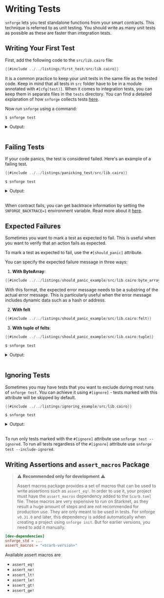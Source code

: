 # Writing Tests

`snforge` lets you test standalone functions from your smart contracts. This technique is referred to as unit testing. You
should write as many unit tests as possible as these are faster than integration tests.

## Writing Your First Test

First, add the following code to the `src/lib.cairo` file:

```rust
{{#include ../../listings/first_test/src/lib.cairo}}
```

It is a common practice to keep your unit tests in the same file as the tested code.
Keep in mind that all tests in `src` folder have to be in a module annotated with `#[cfg(test)]`.
When it comes to integration tests, you can keep them in separate files in the `tests` directory.
You can find a detailed explanation of how `snforge` collects tests [here](test-collection.md).

Now run `snforge` using a command:

```shell
$ snforge test
```

<details>
<summary>Output:</summary>

```shell
Collected 1 test(s) from first_test package
Running 1 test(s) from src/
[PASS] first_test::tests::test_sum (l1_gas: ~0, l1_data_gas: ~0, l2_gas: ~40000)
Tests: 1 passed, 0 failed, 0 ignored, 0 filtered out
```
</details>
<br>

## Failing Tests

If your code panics, the test is considered failed. Here's an example of a failing test.

```rust
{{#include ../../listings/panicking_test/src/lib.cairo}}
```

```shell
$ snforge test
```

<details>
<summary>Output:</summary>

```shell
Collected 1 test(s) from panicking_test package
Running 1 test(s) from src/
[FAIL] panicking_test::tests::failing

Failure data:
    0x70616e6963206d657373616765 ('panic message')

Tests: 0 passed, 1 failed, 0 ignored, 0 filtered out

Failures:
    panicking_test::tests::failing
```
</details>
<br>

When contract fails, you can get backtrace information by setting the `SNFORGE_BACKTRACE=1` environment variable. Read more about it [here](../snforge-advanced-features/debugging.md).

## Expected Failures

Sometimes you want to mark a test as expected to fail. This is useful when you want to verify that an action fails as
expected.

To mark a test as expected to fail, use the `#[should_panic]` attribute.

You can specify the expected failure message in three ways:

1. **With ByteArray**:
```rust
{{#include ../../listings/should_panic_example/src/lib.cairo:byte_array}}
```
With this format, the expected error message needs to be a substring of the actual error message. This is particularly useful when the error message includes dynamic data such as a hash or address.

2. **With felt**
```rust
{{#include ../../listings/should_panic_example/src/lib.cairo:felt}}
```

3. **With tuple of felts**:
```rust
{{#include ../../listings/should_panic_example/src/lib.cairo:tuple}}
```


```shell
$ snforge test
```

<details>
<summary>Output:</summary>

```shell
Collected 5 test(s) from should_panic_example package
Running 5 test(s) from src/
[PASS] should_panic_example::tests::should_panic_felt_matching (l1_gas: ~0, l1_data_gas: ~0, l2_gas: ~40000)
[PASS] should_panic_example::tests::should_panic_multiple_messages (l1_gas: ~0, l1_data_gas: ~0, l2_gas: ~40000)
[PASS] should_panic_example::tests::should_panic_exact (l1_gas: ~0, l1_data_gas: ~0, l2_gas: ~40000)
[PASS] should_panic_example::tests::should_panic_expected_is_substring (l1_gas: ~0, l1_data_gas: ~0, l2_gas: ~40000)
[PASS] should_panic_example::tests::should_panic_check_data (l1_gas: ~0, l1_data_gas: ~0, l2_gas: ~40000)
Tests: 5 passed, 0 failed, 0 ignored, 0 filtered out
```
</details>
<br>

## Ignoring Tests

Sometimes you may have tests that you want to exclude during most runs of `snforge test`.
You can achieve it using `#[ignore]` - tests marked with this attribute will be skipped by default.

```rust
{{#include ../../listings/ignoring_example/src/lib.cairo}}
```

```shell
$ snforge test
```

<details>
<summary>Output:</summary>

```shell
Collected 1 test(s) from ignoring_example package
Running 1 test(s) from src/
[IGNORE] ignoring_example::tests::ignored_test
Tests: 0 passed, 0 failed, 1 ignored, 0 filtered out
```
</details>
<br>

To run only tests marked with the  `#[ignore]` attribute use `snforge test --ignored`.
To run all tests regardless of the `#[ignore]` attribute use `snforge test --include-ignored`.

## Writing Assertions and `assert_macros` Package
> ⚠️ **Recommended only for development** ️⚠️
> 
> Assert macros package provides a set of macros that can be used to write assertions such as `assert_eq!`.
In order to use it, your project must have the `assert_macros` dependency added to the `Scarb.toml` file.
These macros are very expensive to run on Starknet, as they result a huge amount of steps and are not recommended for production use. 
They are only meant to be used in tests.
For snforge `v0.31.0` and later, this dependency is added automatically when creating a project using `snforge init`. But for earlier versions, you need to add it manually.

```toml
[dev-dependencies]
snforge_std = ...
assert_macros = "<scarb-version>"
```

Available assert macros are 
- `assert_eq!`
- `assert_ne!`
- `assert_lt!`
- `assert_le!`
- `assert_gt!`
- `assert_ge!`
